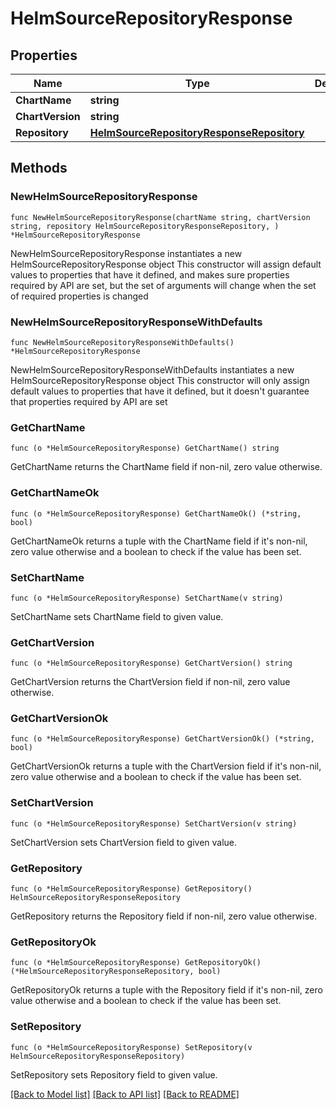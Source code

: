 # HelmSourceRepositoryResponse

## Properties

Name | Type | Description | Notes
------------ | ------------- | ------------- | -------------
**ChartName** | **string** |  | 
**ChartVersion** | **string** |  | 
**Repository** | [**HelmSourceRepositoryResponseRepository**](HelmSourceRepositoryResponseRepository.md) |  | 

## Methods

### NewHelmSourceRepositoryResponse

`func NewHelmSourceRepositoryResponse(chartName string, chartVersion string, repository HelmSourceRepositoryResponseRepository, ) *HelmSourceRepositoryResponse`

NewHelmSourceRepositoryResponse instantiates a new HelmSourceRepositoryResponse object
This constructor will assign default values to properties that have it defined,
and makes sure properties required by API are set, but the set of arguments
will change when the set of required properties is changed

### NewHelmSourceRepositoryResponseWithDefaults

`func NewHelmSourceRepositoryResponseWithDefaults() *HelmSourceRepositoryResponse`

NewHelmSourceRepositoryResponseWithDefaults instantiates a new HelmSourceRepositoryResponse object
This constructor will only assign default values to properties that have it defined,
but it doesn't guarantee that properties required by API are set

### GetChartName

`func (o *HelmSourceRepositoryResponse) GetChartName() string`

GetChartName returns the ChartName field if non-nil, zero value otherwise.

### GetChartNameOk

`func (o *HelmSourceRepositoryResponse) GetChartNameOk() (*string, bool)`

GetChartNameOk returns a tuple with the ChartName field if it's non-nil, zero value otherwise
and a boolean to check if the value has been set.

### SetChartName

`func (o *HelmSourceRepositoryResponse) SetChartName(v string)`

SetChartName sets ChartName field to given value.


### GetChartVersion

`func (o *HelmSourceRepositoryResponse) GetChartVersion() string`

GetChartVersion returns the ChartVersion field if non-nil, zero value otherwise.

### GetChartVersionOk

`func (o *HelmSourceRepositoryResponse) GetChartVersionOk() (*string, bool)`

GetChartVersionOk returns a tuple with the ChartVersion field if it's non-nil, zero value otherwise
and a boolean to check if the value has been set.

### SetChartVersion

`func (o *HelmSourceRepositoryResponse) SetChartVersion(v string)`

SetChartVersion sets ChartVersion field to given value.


### GetRepository

`func (o *HelmSourceRepositoryResponse) GetRepository() HelmSourceRepositoryResponseRepository`

GetRepository returns the Repository field if non-nil, zero value otherwise.

### GetRepositoryOk

`func (o *HelmSourceRepositoryResponse) GetRepositoryOk() (*HelmSourceRepositoryResponseRepository, bool)`

GetRepositoryOk returns a tuple with the Repository field if it's non-nil, zero value otherwise
and a boolean to check if the value has been set.

### SetRepository

`func (o *HelmSourceRepositoryResponse) SetRepository(v HelmSourceRepositoryResponseRepository)`

SetRepository sets Repository field to given value.



[[Back to Model list]](../README.md#documentation-for-models) [[Back to API list]](../README.md#documentation-for-api-endpoints) [[Back to README]](../README.md)


